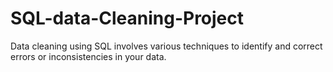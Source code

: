 # SQL-data-Cleaning-Project
 Data cleaning using SQL involves various techniques to identify and correct errors or inconsistencies in your data.
